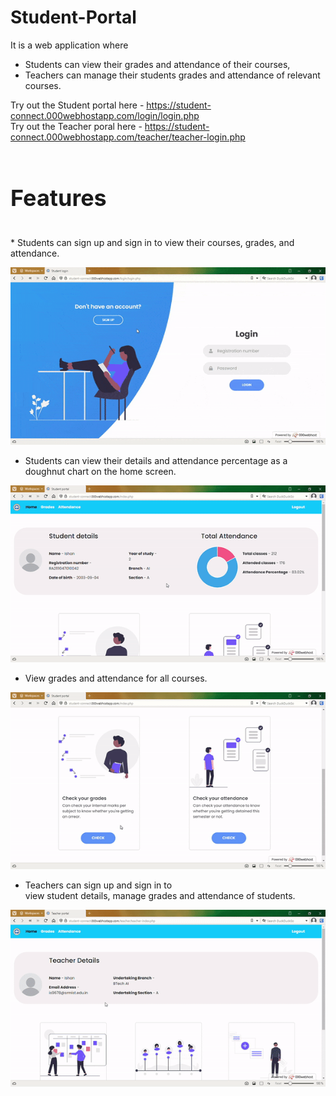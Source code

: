 # Student-Portal
It is a web application where
<br>
* Students can view their grades and attendance of their courses,<br>
* Teachers can manage their students grades and attendance of relevant courses.

Try out the Student portal here - https://student-connect.000webhostapp.com/login/login.php
<br>
Try out the Teacher poral here - https://student-connect.000webhostapp.com/teacher/teacher-login.php
<br>
<br>
<h1 style="font-size: 36px;">Features</h1><br>
* Students can sign up and sign in to view their courses, grades, and attendance.

![](https://github.com/ishan9678/Student-Portal/blob/main/gif/ezgif.com-optimize.gif)

* Students can view their details and attendance percentage as a doughnut chart on the home screen.<br>

![](https://github.com/ishan9678/Student-Portal/blob/main/gif/ezgif.com-video-to-gif.gif)

* View grades and attendance for all courses.<br>

![](https://github.com/ishan9678/Student-Portal/blob/main/gif/ezgif.com-optimize%20(1).gif)

* Teachers can sign up and sign in to<br>
  view student details, manage grades and attendance of students.<br>

![](https://github.com/ishan9678/Student-Portal/blob/main/gif/ezgif.com-video-to-gif%20(1).gif)

